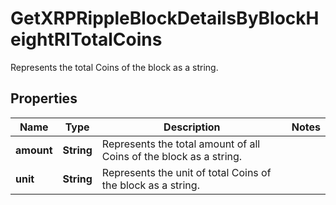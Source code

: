 

# GetXRPRippleBlockDetailsByBlockHeightRITotalCoins

Represents the total Coins of the block as a string.

## Properties

Name | Type | Description | Notes
------------ | ------------- | ------------- | -------------
**amount** | **String** | Represents the total amount of all Coins of the block as a string. | 
**unit** | **String** | Represents the unit of total Coins of the block as a string. | 



